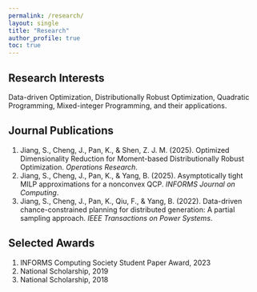 ```yaml
---
permalink: /research/
layout: single
title: "Research"
author_profile: true
toc: true
---
```

## Research Interests

Data-driven Optimization, Distributionally Robust Optimization, Quadratic Programming, Mixed-integer Programming, and their applications.

## Journal Publications 

1. Jiang, S., Cheng, J., Pan, K., & Shen, Z. J. M. (2025). Optimized Dimensionality Reduction for Moment-based Distributionally Robust Optimization. *Operations Research*.
2. Jiang, S., Cheng, J., Pan, K., & Yang, B. (2025). Asymptotically tight MILP approximations for a nonconvex QCP. *INFORMS Journal on Computing*.
3. Jiang, S., Cheng, J., Pan, K., Qiu, F., & Yang, B. (2022). Data-driven chance-constrained planning for distributed generation: A partial sampling approach. *IEEE Transactions on Power Systems*.

## Selected Awards 

1. INFORMS Computing Society Student Paper Award, 2023
2. National Scholarship, 2019
3. National Scholarship, 2018


